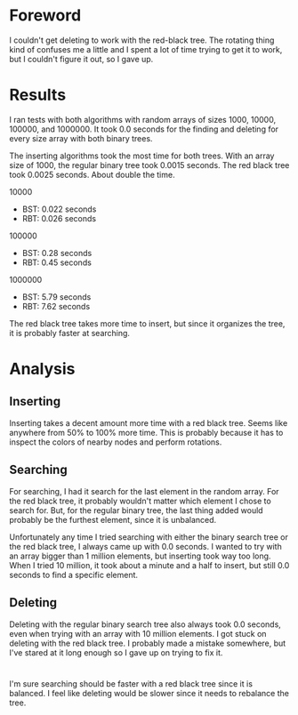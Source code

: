 # Foreword
I couldn't get deleting to work with the red-black tree. The rotating thing kind of confuses me a little and I spent a lot of time trying to get it to work, but I couldn't figure it out, so I gave up.

# Results
I ran tests with both algorithms with random arrays of sizes 1000, 10000, 100000, and 1000000.
It took 0.0 seconds for the finding and deleting for every size array with both binary trees.

The inserting algorithms took the most time for both trees.
With an array size of 1000, the regular binary tree took 0.0015 seconds. The red black tree took 0.0025 seconds. About double the time.

10000
- BST: 0.022 seconds
- RBT: 0.026 seconds

100000
- BST: 0.28 seconds
- RBT: 0.45 seconds

1000000
- BST: 5.79 seconds
- RBT: 7.62 seconds

The red black tree takes more time to insert, but since it organizes the tree, it is probably faster at searching.

# Analysis
## Inserting
Inserting takes a decent amount more time with a red black tree. Seems like anywhere from 50% to 100% more time. This is probably because it has to inspect the colors of nearby nodes and perform rotations.
## Searching
For searching, I had it search for the last element in the random array. For the red black tree, it probably wouldn't matter which element I chose to search for. But, for the regular binary tree, the last thing added would probably be the furthest element, since it is unbalanced.

Unfortunately any time I tried searching with either the binary search tree or the red black tree, I always came up with 0.0 seconds. I wanted to try with an array bigger than 1 million elements, but inserting took way too long. When I tried 10 million, it took about a minute and a half to insert, but still 0.0 seconds to find a specific element. 
## Deleting
Deleting with the regular binary search tree also always took 0.0 seconds, even when trying with an array with 10 million elements. I got stuck on deleting with the red black tree. I probably made a mistake somewhere, but I've stared at it long enough so I gave up on trying to fix it.

#
I'm sure searching should be faster with a red black tree since it is balanced. I feel like deleting would be slower since it needs to rebalance the tree.